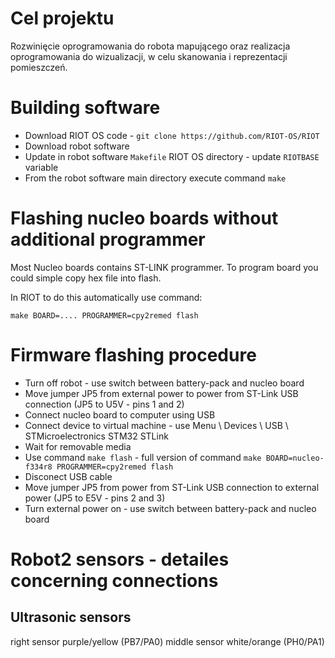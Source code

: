 # Cel projektu

Rozwinięcie oprogramowania do robota mapującego oraz realizacja oprogramowania do wizualizacji, w
celu skanowania i reprezentacji pomieszczeń.

# Building software

* Download RIOT OS code - `git clone https://github.com/RIOT-OS/RIOT`
* Download robot software
* Update in robot software `Makefile` RIOT OS directory - update `RIOTBASE` variable
* From the robot software main directory execute command `make`

# Flashing nucleo boards without additional programmer

Most Nucleo boards contains ST-LINK programmer. To program board you could 
simple copy hex file into flash.

In RIOT to do this automatically use command:

`make BOARD=.... PROGRAMMER=cpy2remed flash`

# Firmware flashing procedure

* Turn off robot - use switch between battery-pack and nucleo board
* Move jumper JP5 from external power to power from ST-Link USB connection
 (JP5 to U5V - pins 1 and 2)
* Connect nucleo board to computer using USB
* Connect device to virtual machine - use Menu \ Devices \ USB \ STMicroelectronics STM32 STLink
* Wait for removable media
* Use command `make flash` - full version of command `make BOARD=nucleo-f334r8 PROGRAMMER=cpy2remed flash`
* Disconect USB cable
* Move jumper JP5 from power from ST-Link USB connection to external power
 (JP5 to E5V - pins 2 and 3)
* Turn external power on - use switch between battery-pack and nucleo board

# Robot2 sensors - detailes concerning connections 

## Ultrasonic sensors

right sensor purple/yellow (PB7/PA0)
middle sensor  white/orange (PH0/PA1)
